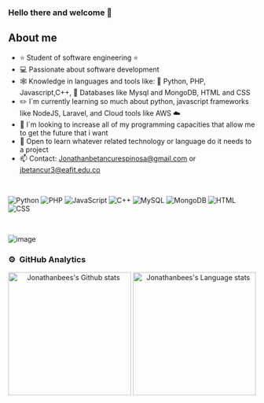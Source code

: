 ### Hello there and welcome 🤙

## About me

- ⭐ Student of software engineering ⭐ 
- 💻 Passionate about software development
- 🕸️ Knowledge in languages and tools like: 🐍 Python, PHP, Javascript,C++, 🗻 Databases like Mysql and MongoDB, HTML and CSS
- ✏️ I´m currently learning so much about python, javascript frameworks like NodeJS, Laravel, and Cloud tools like AWS ☁️
- 🏹 I´m looking to increase all of my programming capacities that allow me to get the future that i want
- 🗿  Open to learn whatever related technology or language do it needs to a project
- 📫 Contact: Jonathanbetancurespinosa@gmail.com or jbetancur3@eafit.edu.co
<br>

![Python](https://badgen.net/badge/Python/3.12/green) ![PHP](https://badgen.net/badge/PHP/8.12/blue) ![JavaScript](https://badgen.net/badge/JavaScript/ES7/yellow) ![C++](https://badgen.net/badge/C++/20/blue) ![MySQL](https://badgen.net/badge/MySQL/8.4/orange) ![MongoDB](https://badgen.net/badge/MongoDB/7.0/green) ![HTML](https://badgen.net/badge/HTML/5/red) ![CSS](https://badgen.net/badge/CSS/3/blue)

<br>

![image](https://www.codewars.com/users/Jonathanbees/badges/large)

### ⚙️ &nbsp;GitHub Analytics

<div align="center"> 
  <img height=250 src="https://github-readme-stats.vercel.app/api?username=Jonathanbees&include_all_commits=true&show_icons=true&line_height=28&hide_border=true&rank_icon=percentile&card_width=1px&exclude_repo=github-readme-stats&theme=transparent&custom_title=Jonathanbees%27s+Github+stats" alt="Jonathanbees's Github stats" />
  <img height=250 src="https://github-readme-stats.vercel.app/api/top-langs/?username=Jonathanbees&layout=donut&langs_count=8&line_height=0.5&hide=HTML&hide_title=true&hide_border=true&role=owner,collaborator&theme=transparent&custom_title=Jonathanbees%27s+Language+stats&card_width=1px" alt="Jonathanbees's Language stats" />
  <!-- Donut
  <img height=259 src="https://github-readme-stats-git-masterrstaa-rickstaa.vercel.app/api/top-langs/?username=quitotactico&layout=donut&langs_count=6&hide=HTML&hide_border=true&role=owner,collaborator&theme=transparent&custom_title=QuitoTactico%27s+Language+stats" alt="QuitoTactico's Language stats" />
  -->
</div>
